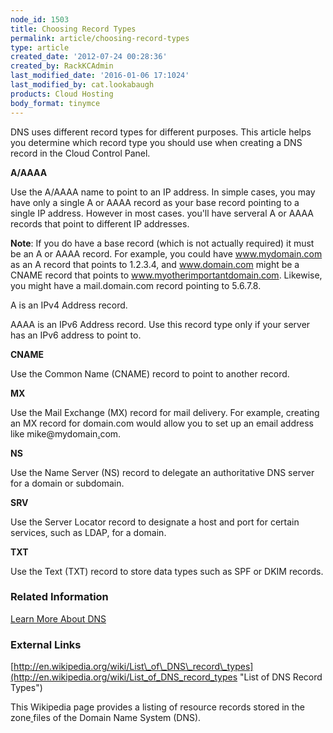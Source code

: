 ```yaml
---
node_id: 1503
title: Choosing Record Types
permalink: article/choosing-record-types
type: article
created_date: '2012-07-24 00:28:36'
created_by: RackKCAdmin
last_modified_date: '2016-01-06 17:1024'
last_modified_by: cat.lookabaugh
products: Cloud Hosting
body_format: tinymce
---
```


 DNS uses different record types for different purposes. This article
helps you determine which record type you should use when creating a DNS
record in the Cloud Control Panel.

**A/AAAA**

Use the A/AAAA name to point to an IP address. In simple cases, you may
have only a single A or AAAA record as your base record pointing to a
single IP address. However in most cases. you'll have serveral A or AAAA
records that point to different IP addresses.

**Note**: If you do have a base record (which is not actually required)
it must be an A or AAAA record. For example, you could have
www.mydomain.com as an A record that points to 1.2.3.4, and
www.domain.com might be a CNAME record that points
to www.myotherimportantdomain.com.  Likewise, you might have
a mail.domain.com record pointing to 5.6.7.8.

A is an IPv4 Address record. 

AAAA is an IPv6 Address record. Use this record type only if your server
has an IPv6 address to point to. 

**CNAME**

Use the Common Name (CNAME) record to point to another record. 

**MX**

Use the Mail Exchange (MX) record for mail delivery. For
example, creating an MX record for domain.com would allow you to set up
an email address like mike@mydomain[.](mailto:mike@domain.com)com.

**NS**

Use the Name Server (NS) record to delegate an authoritative DNS server
for a domain or subdomain.

**SRV**

Use the Server Locator record to designate a host and port for certain
services, such as LDAP,  for a domain.

**TXT**

Use the Text (TXT) record to store data types such as SPF or DKIM
records.

### Related Information

[Learn More About
DNS](http://www.rackspace.com/knowledge_center/article/learn-more-about-dns)

### External Links

[http://en.wikipedia.org/wiki/List\_of\_DNS\_record\_types](http://en.wikipedia.org/wiki/List_of_DNS_record_types "List of DNS Record Types")

This Wikipedia page provides a listing of resource records stored in
the zone[ ](http://en.wikipedia.org/wiki/Zone_file "Zone file")files of
the Domain Name System (DNS).

